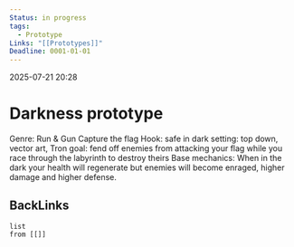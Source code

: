 ```yaml
---
Status: in progress
tags:
  - Prototype
Links: "[[Prototypes]]"
Deadline: 0001-01-01
---
```

2025-07-21 20:28
# Darkness prototype

Genre: Run & Gun Capture the flag
	Hook: safe in dark
	setting: top down, vector art, Tron
	goal: fend off enemies from attacking your flag while you race through the labyrinth to destroy theirs
Base mechanics:
	When in the dark your health will regenerate but enemies will become enraged, higher damage and higher defense. 

## BackLinks

```dataview
list
from [[]]
```

